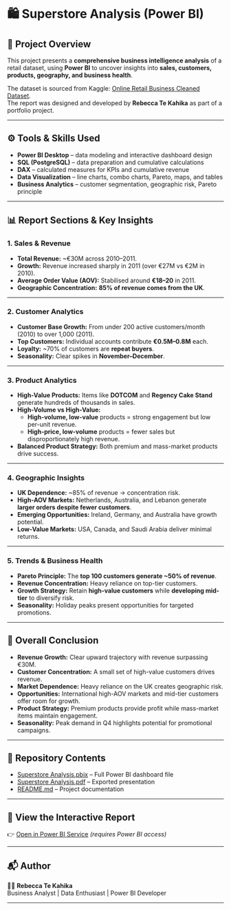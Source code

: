 # 🛍️ Superstore Analysis (Power BI)

## 📌 Project Overview  
This project presents a **comprehensive business intelligence analysis** of a retail dataset, using **Power BI** to uncover insights into **sales, customers, products, geography, and business health**.  

The dataset is sourced from Kaggle: [Online Retail Business Cleaned Dataset](https://www.kaggle.com/datasets/atanaskanev/online-retail-business-cleaned-dataset).  
The report was designed and developed by **Rebecca Te Kahika** as part of a portfolio project.  

---

## ⚙️ Tools & Skills Used  
- **Power BI Desktop** – data modeling and interactive dashboard design  
- **SQL (PostgreSQL)** – data preparation and cumulative calculations  
- **DAX** – calculated measures for KPIs and cumulative revenue  
- **Data Visualization** – line charts, combo charts, Pareto, maps, and tables  
- **Business Analytics** – customer segmentation, geographic risk, Pareto principle  

---

## 📊 Report Sections & Key Insights  

### 1. Sales & Revenue  
- **Total Revenue:** ~€30M across 2010–2011.  
- **Growth:** Revenue increased sharply in 2011 (over €27M vs €2M in 2010).  
- **Average Order Value (AOV):** Stabilised around **€18–20** in 2011.  
- **Geographic Concentration:** **85% of revenue comes from the UK**.  

---

### 2. Customer Analytics  
- **Customer Base Growth:** From under 200 active customers/month (2010) to over 1,000 (2011).  
- **Top Customers:** Individual accounts contribute **€0.5M–0.8M** each.  
- **Loyalty:** ~70% of customers are **repeat buyers**.  
- **Seasonality:** Clear spikes in **November–December**.  

---

### 3. Product Analytics  
- **High-Value Products:** Items like **DOTCOM** and **Regency Cake Stand** generate hundreds of thousands in sales.  
- **High-Volume vs High-Value:**  
  - **High-volume, low-value** products = strong engagement but low per-unit revenue.  
  - **High-price, low-volume** products = fewer sales but disproportionately high revenue.  
- **Balanced Product Strategy:** Both premium and mass-market products drive success.  

---

### 4. Geographic Insights  
- **UK Dependence:** ~85% of revenue → concentration risk.  
- **High-AOV Markets:** Netherlands, Australia, and Lebanon generate **larger orders despite fewer customers**.  
- **Emerging Opportunities:** Ireland, Germany, and Australia have growth potential.  
- **Low-Value Markets:** USA, Canada, and Saudi Arabia deliver minimal returns.  

---

### 5. Trends & Business Health  
- **Pareto Principle:** The **top 100 customers generate ~50% of revenue**.  
- **Revenue Concentration:** Heavy reliance on top-tier customers.  
- **Growth Strategy:** Retain **high-value customers** while **developing mid-tier** to diversify risk.  
- **Seasonality:** Holiday peaks present opportunities for targeted promotions.  

---

## 🚀 Overall Conclusion  
- **Revenue Growth:** Clear upward trajectory with revenue surpassing €30M.  
- **Customer Concentration:** A small set of high-value customers drives revenue.  
- **Market Dependence:** Heavy reliance on the UK creates geographic risk.  
- **Opportunities:** International high-AOV markets and mid-tier customers offer room for growth.  
- **Product Strategy:** Premium products provide profit while mass-market items maintain engagement.  
- **Seasonality:** Peak demand in Q4 highlights potential for promotional campaigns.  

---

## 📂 Repository Contents
- [Superstore Analysis.pbix](Superstore%20Analysis.pbix) – Full Power BI dashboard file  
- [Superstore Analysis.pdf](Superstore%20Analysis.pdf) – Exported presentation  
- [README.md](README.md) – Project documentation
---

## 🔗 View the Interactive Report  
👉 [Open in Power BI Service](https://app.powerbi.com/links/OvEeWii6kG?ctid=6d2fc982-5e06-4f7d-a467-760dd4ccbe0d&pbi_source=linkShare) *(requires Power BI access)*  

---

## 📬 Author  
👩‍💻 **Rebecca Te Kahika**  
Business Analyst | Data Enthusiast | Power BI Developer  

---
